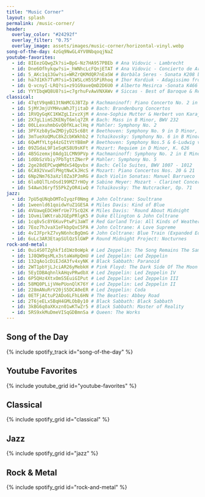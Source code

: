 ```yaml
---
title: "Music Corner"
layout: splash
permalink: /music-corner/
header:
  overlay_color: "#24292f"
  overlay_filter: "0.75"
  overlay_image: assets/images/music-corner/horizontal-vinyl.webp
song-of-the-day: 4zGq9NwGL4YV0NbqoqjNaZ
youtube-favorites:
  - id: 8IEezGQwgZk?si=BpG-Nz7HA957PBEb # Ana Vidovic - Lambrecht
  - id: Dne6Ofhykqw?si=_hWNhcLcFQnjETAT # Ana Vidovic - Concierto de Aranjuez, Capriccio Diabolico
  - id: 5_AKc1q13Gw?si=WRZrQKMdQR7nEaSW # Borbàla Seres - Sonata K208 by Domenico Scarlatti
  - id: ha7d1Kh7TuM?si=51WSLcH5SSPiRhoq # Ihor Kordiuk - Adagissimo from Capriccio BWV 992
  - id: Q-vcnyI-LRQ?si=z91G9aveQmD2D6U0 # Alberto Mesirca -Sonata K466 by Domenico Scarlatti
  - id: YYYIbqWQ8U8?si=c7grhuFvAwVNXAWv # Siccas - Best of Baroque & Renaissance
classical:
  - id: 47qtV9qmB13tNmMCGJBTZp # Rachmaninoff: Piano Concerto No. 2 in C Minor, Op. 18 & Rhapsody on a Theme of Paganini, Op. 43·Sergei Rachmaninoff
  - id: 5jMYJmjUYMHvuWhJTjitaD # Bach: Brandenburg Concertos
  - id: 1RVQyGqKC1KWZgLIzvzXjM # Anne-Sophie Mutter & Herbert von Karajan: The Solo Concertos
  - id: 2X7gL1imSZKENyT6mlq7ZR # Bach: Mass in B Minor, BWV 232
  - id: 00LLexuhmbGvQ0fKLaclHq # Mahler: Symphony No. 2
  - id: 3PFXzb8ySwZMDjyD25c6Bt # Beethoven: Symphony No. 9 in D Minor, Op. 125 "Choral"
  - id: 3mTueXoQMuC8kZcbKWkhb2 # Tchaikovsky: Symphony No. 6 in B Minor, Op. 74 "Pathétique"
  - id: 6QwMfYLtg44zGItVtYB8mP # Beethoven: Symphony Nos.5 & 6·Ludwig van Beethoven
  - id: 09ZGdaL9F1eSqKS8U9sKFt # Mozart: Requiem in D Minor, K. 626
  - id: 4B5Gzemxj0Adg1LCMN9PVp # Rachmaninoff: Symphony No. 2 in E Minor, Op. 27
  - id: 1dObSzVbiy7PbTgttZNerP # Mahler: Symphony No. 5
  - id: 2ge28dEPCwqWMdxS4Qpvbx # Bach: Cello Suites, BWV 1007 - 1012
  - id: 6CA92VxwdlPHgtNwCkJHcS # Mozart: Piano Concertos Nos. 20 & 21
  - id: 6Np2Nm763aXzl0Za3PJmRG # Bach Violin Sonatas: Manuel Barrueco
  - id: 6lu8QlTLnOsd199MZ7rHOy # Sabine Meyer: Mozart - Clarinet Concerto, Concerto Debussy, Fantasma Takemitsu
  - id: 54Awn36ryf55PkZyOR4iwQ # Tchaikovsky: The Nutcracker, Op. 71
jazz:
  - id: 7pU5qUNqbOMToIyqzF0Nmg # John Coltrane: Soultrane
  - id: 1weenld61qoidwYuZ1GESA # Miles Davis: Kind of Blue
  - id: 4VUawqEDCHHfrUe77ScQ2K # Miles Davis: 'Round About Midnight
  - id: 1OvmilWKtrabJGEpPRlgK5 # Duke Ellington & John Coltrane
  - id: 1cq8v5c8Y6KuvPtwPi3aWT # Red Garland Trio: All Kinds of Weather
  - id: 7Eoz7hJvaX1eFkbpQxC5PA # John Coltrane: A Love Supreme
  - id: 4vIJFprkZ7vyN6nhcBgQmG # John Coltrane: Blue Train (Expanded Edition)
  - id: 6uLc3AR3EtapSUlQz5lGWP # Round Midnight Project: Nocturnes
rock-and-metal:
  - id: 0ui4S0TZghkf1d1Wz0oWpk # Led Zeppelin: The Song Remains The Same
  - id: 1J8QW9qsMLx3staWaHpQmU # Led Zeppelin: Led Zeppelin
  - id: 132qAo1cDiEJdA3fv4xyNK # Black Sabbath: Paranoid
  - id: 2WT1pbYjLJciAR26yMebkH # Pink Floyd: The Dark Side Of The Moon
  - id: 5EyIDBAqhnlkAHqvPRwdbX # Led Zeppelin: Led Zeppelin IV
  - id: 6P5QHz4XtxOmS5EuiGIPut # Led Zeppelin: Led Zeppelin III
  - id: 58MQ0PLijVHePUonQlK76Y # Led Zeppelin: Led Zeppelin II
  - id: 228mANuRrV20jS5DCA0eER # Led Zeppelin: Coda
  - id: 0ETFjACtuP2ADo6LFhL6HN # The Beatles: Abbey Road
  - id: 2T6jeELx5BqH4GMLObBy10 # Black Sabbath: Black Sabbath
  - id: 3kBG6q0aXKxzn01wKTwZr5 # Black Sabbath: Master of Reality
  - id: 5RS9xkMuDmeVISqGDBmnSa # Queen: The Works
---
```


## Song of the Day

{% include spotify_track id="song-of-the-day" %}

## Youtube Favorites

{% include youtube_grid id="youtube-favorites" %}

## Classical

{% include spotify_grid id="classical" %}

## Jazz

{% include spotify_grid id="jazz" %}

## Rock & Metal

{% include spotify_grid id="rock-and-metal" %}
